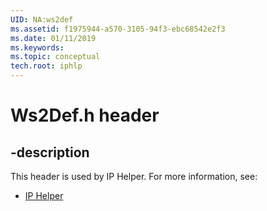```yaml
---
UID: NA:ws2def
ms.assetid: f1975944-a570-3105-94f3-ebc68542e2f3
ms.date: 01/11/2019
ms.keywords: 
ms.topic: conceptual
tech.root: iphlp
---
```


# Ws2Def.h header


## -description


This header is used by IP Helper. For more information, see:

- [IP Helper](../_iphlp/index.md)


